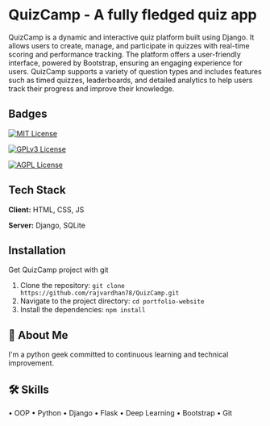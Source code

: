 
# QuizCamp - A fully fledged quiz app

QuizCamp is a dynamic and interactive quiz platform built using Django. It allows users to create, manage, and participate in quizzes with real-time scoring and performance tracking. The platform offers a user-friendly interface, powered by Bootstrap, ensuring an engaging experience for users. QuizCamp supports a variety of question types and includes features such as timed quizzes, leaderboards, and detailed analytics to help users track their progress and improve their knowledge.


## Badges


[![MIT License](https://img.shields.io/badge/License-MIT-green.svg)](https://choosealicense.com/licenses/mit/)

[![GPLv3 License](https://img.shields.io/badge/License-GPL%20v3-yellow.svg)](https://opensource.org/licenses/)

[![AGPL License](https://img.shields.io/badge/license-AGPL-blue.svg)](http://www.gnu.org/licenses/agpl-3.0)


## Tech Stack

**Client:** HTML, CSS, JS

**Server:** Django, SQLite

## Installation

Get QuizCamp project with git

1. Clone the repository: `git clone https://github.com/rajvardhan78/QuizCamp.git`
2. Navigate to the project directory: `cd portfolio-website`
3. Install the dependencies: `npm install`
    
## 🚀 About Me
I'm a python geek committed to continuous learning and technical improvement.


## 🛠 Skills
• OOP • Python • Django • Flask • Deep Learning • Bootstrap • Git

